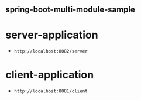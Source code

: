 spring-boot-multi-module-sample
---

# server-application
- `http://localhost:8082/server`

# client-application
- `http://localhost:8081/client`
